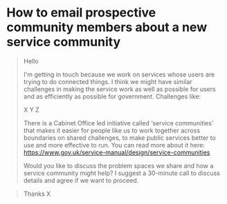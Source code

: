 # How to email prospective community members about a new service community

> Hello
> 
> I'm getting in touch because we work on services whose users are trying to do connected things. I think we might have similar challenges in making the service work as well as possible for users and as efficiently as possible for government. Challenges like:
>
> X
> Y
> Z
>
> There is a Cabinet Office led initiative called ‘service communities’ that makes it easier for people like us to work together across boundaries on shared challenges, to make public services better to use and more effective to run. You can read more about it here: https://www.gov.uk/service-manual/design/service-communities
>
> Would you like to discuss the problem spaces we share and how a service community might help? I suggest a 30-minute call to discuss details and agree if we want to proceed.

> Thanks
> X
